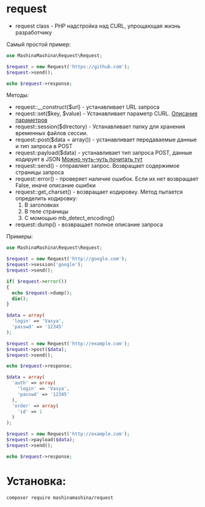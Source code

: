 # request

- request class - PHP надстройка над CURL, упрощающая жизнь разработчику

Самый простой пример:

```php
use MashinaMashina\Request\Request;

$request = new Request('https://github.com');
$request->send();

echo $request->response;
```

Методы:
- request::_\_construct($url) - устанавливает URL запроса
- request::set($key, $value) - Устанавливает параметр CURL. [Описание параметров](http://php.net/manual/ru/function.curl-setopt.php)
- request::session($directory) - Устанавливает папку для хранения временных файлов сессии.
- request::post($data = array()) - устанавливает передаваемые данные и тип запроса в POST
- request::payload($data) - устанавливает тип запроса POST, данные кодирует в JSON [Можно чуть-чуть почитать тут](https://stackoverflow.com/questions/23118249/whats-the-difference-between-request-payload-vs-form-data-as-seen-in-chrome)
- request::send() - отправляет запрос. Возвращает содержимое страницы запроса
- request::error() - проверяет наличие ошибок. Если их нет возвращает False, иначе описание ошибки
- request::get_charset() - возвращает кодировку.
  Метод пытается определить кодировку:
    1. В заголовках
    2. В теле страницы
    3. С момощью mb_detect_encoding()
- request::dump() - возвращает полное описание запроса

Примеры:
```php
use MashinaMashina\Request\Request;

$request = new Request('http://google.com');
$request->session('google');
$request->send();

if( $request->error())
{
  echo $request->dump();
  die();
}
```

```php
$data = array(
  'login' => 'Vasya',
  'passwd' => '12345'
);

$request = new Request('http://example.com');
$request->post($data);
$request->send();

echo $request->response;
```

```php
$data = array(
  'auth' => array(
    'login' => 'Vasya',
    'passwd' => '12345'
  ),
  'order' => array(
    'id' => 1
  )
);

$request = new Request('http://example.com');
$request->payload($data);
$request->send();

echo $request->response;
```

# Установка:
```
composer require mashinamashina/request
```

